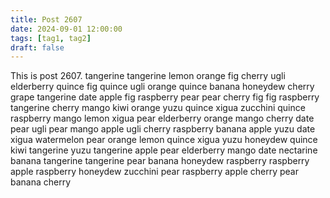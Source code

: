 ```yaml
---
title: Post 2607
date: 2024-09-01 12:00:00
tags: [tag1, tag2]
draft: false
---
```

This is post 2607.
tangerine
tangerine
lemon
orange
fig
cherry
ugli
elderberry
quince
fig
quince
ugli
orange
quince
banana
honeydew
cherry
grape
tangerine
date
apple
fig
raspberry
pear
pear
cherry
fig
fig
raspberry
tangerine
cherry
mango
kiwi
orange
yuzu
quince
xigua
zucchini
quince
raspberry
mango
lemon
xigua
pear
elderberry
orange
mango
cherry
date
pear
ugli
pear
mango
apple
ugli
cherry
raspberry
banana
apple
yuzu
date
xigua
watermelon
pear
orange
lemon
quince
xigua
yuzu
honeydew
quince
kiwi
tangerine
yuzu
tangerine
apple
pear
elderberry
mango
date
nectarine
banana
tangerine
tangerine
pear
banana
honeydew
raspberry
raspberry
apple
raspberry
honeydew
zucchini
pear
raspberry
apple
cherry
pear
banana
cherry
